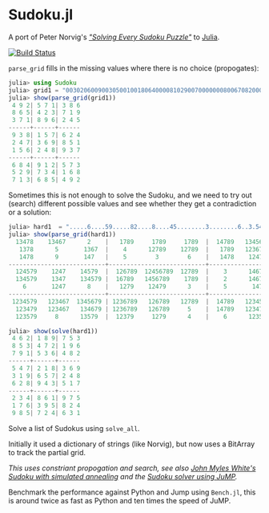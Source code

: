 # Sudoku.jl

A port of Peter Norvig's *["Solving Every Sudoku Puzzle"](http://norvig.com/sudoku.html)* to [Julia](http://julialang.org/).

[![Build Status](https://travis-ci.org/hayd/Sudoku.jl.svg?branch=master)](https://travis-ci.org/hayd/Sudoku.jl)

`parse_grid` fills in the missing values where there is no choice (propogates):
```jl
julia> using Sudoku
julia> grid1 = "003020600900305001001806400008102900700000008006708200002609500800203009005010300";
julia> show(parse_grid(grid1))
 4 9 2| 5 7 1| 3 8 6
 8 6 5| 4 2 3| 7 1 9
 3 7 1| 8 9 6| 2 4 5
------+------+------
 9 3 8| 1 5 7| 6 2 4
 2 4 7| 3 6 9| 8 5 1
 1 5 6| 2 4 8| 9 3 7
------+------+------
 6 8 4| 9 1 2| 5 7 3
 5 2 9| 7 3 4| 1 6 8
 7 1 3| 6 8 5| 4 9 2
```
Sometimes this is not enough to solve the Sudoku, and we need to try out (search) different possible values and see whether they get a contradiction or a solution:

```jl
julia> hard1  = ".....6....59.....82....8....45........3........6..3.54...325..6..................";
julia> show(parse_grid(hard1))
  13478    13467      2    |   1789     1789     1789  |  14789   13456789 13456789
   1378      5       1367  |    4      12789    12789  |   1789   1236789  1236789 
   1478      9       147   |    5        3        6    |   1478    12478    12478  
---------------------------+---------------------------+---------------------------
  124579    1247    14579  |  126789  12456789  12789  |    3      146789   146789 
  134579    1347    134579 |  16789   1456789    1789  |    2      146789   146789 
    6       1247      8    |   1279    12479      3    |    5       1479     1479  
---------------------------+---------------------------+---------------------------
 1234579   123467  1345679 | 1236789   126789   12789  |  14789   12345789 12345789
  123479   123467   134679 | 1236789   126789     5    |  14789   1234789  1234789 
  123579     8      13579  |  12379     1279      4    |    6      123579   123579 

julia> show(solve(hard1))
 4 6 2| 1 8 9| 7 5 3
 8 5 3| 4 7 2| 1 9 6
 7 9 1| 5 3 6| 4 8 2
------+------+------
 5 4 7| 2 1 8| 3 6 9
 3 1 9| 6 5 7| 2 4 8
 6 2 8| 9 4 3| 5 1 7
------+------+------
 2 3 4| 8 6 1| 9 7 5
 1 7 6| 3 9 5| 8 2 4
 9 8 5| 7 2 4| 6 3 1
```
Solve a list of Sudokus using `solve_all`.

Initially it used a dictionary of strings (like Norvig), but now uses a BitArray to track the partial grid.

*This uses constriant propogation and search, see also [John Myles White's Sudoku with simulated annealing](https://github.com/johnmyleswhite/sudoku.jl) and the [Sudoku solver using JuMP](https://github.com/JuliaOpt/JuMP.jl/blob/master/examples/sudoku.jl).*

Benchmark the performance against Python and Jump using `Bench.jl`, this is around twice as fast as Python and ten times the speed of JuMP.
